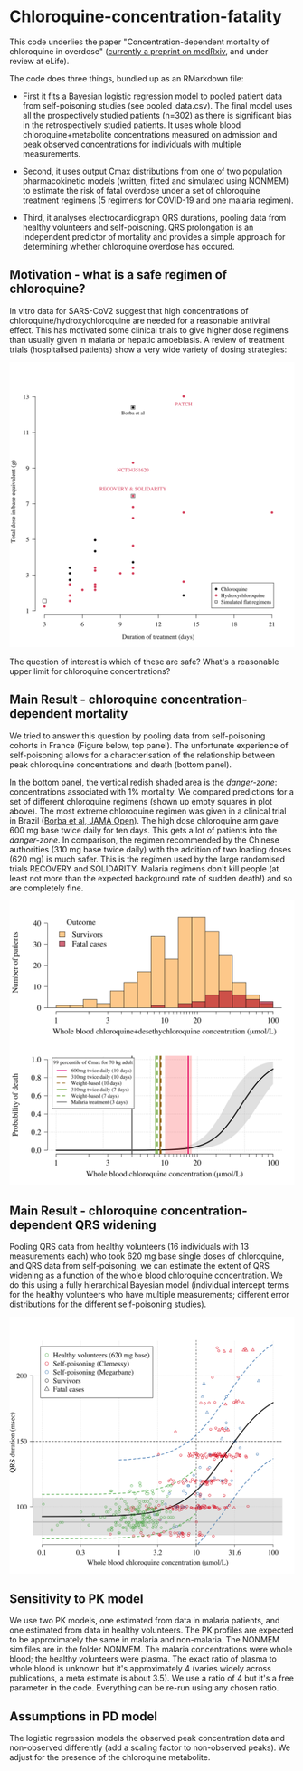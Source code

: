 # Chloroquine-concentration-fatality

This code underlies the paper "Concentration-dependent mortality of chloroquine in overdose" ([currently a preprint on medRxiv](https://www.medrxiv.org/content/10.1101/2020.04.24.20078303v2), and under review at eLife).

The code does three things, bundled up as an RMarkdown file:

* First it fits a Bayesian logistic regression model to pooled patient data from self-poisoning studies (see pooled_data.csv). The final model uses all the prospectively studied patients (n=302) as there is significant bias in the retrospectively studied patients. It uses whole blood chloroquine+metabolite concentrations measured on admission and peak observed concentrations for individuals with multiple measurements.

* Second, it uses output Cmax distributions from one of two population pharmacokinetic models (written, fitted and simulated using NONMEM) to estimate the risk of fatal overdose under a set of chloroquine treatment regimens (5 regimens for COVID-19 and one malaria regimen).

* Third, it analyses electrocardiograph QRS durations, pooling data from healthy volunteers and self-poisoning. QRS prolongation is an independent predictor of mortality and provides a simple approach for determining whether chloroquine overdose has occured.

## Motivation - what is a safe regimen of chloroquine?

In vitro data for SARS-CoV2 suggest that high concentrations of chloroquine/hydroxychloroquine are needed for a reasonable antiviral effect.
This has motivated some clinical trials to give higher dose regimens than usually given in malaria or hepatic amoebiasis.
A review of treatment trials (hospitalised patients) show a very wide variety of dosing strategies:

![](Analysis_death_files/figure-html/ClinicalTrialgov-1.png)

The question of interest is which of these are safe? What's a reasonable upper limit for chloroquine concentrations?

## Main Result - chloroquine concentration-dependent mortality

We tried to answer this question by pooling data from self-poisoning cohorts in France (Figure below, top panel). The unfortunate experience of self-poisoning allows for a characterisation of the relationship between peak chloroquine concentrations and death (bottom panel). 

In the bottom panel, the vertical redish shaded area is the *danger-zone*: concentrations associated with 1\% mortality. We compared predictions for a set of different chloroquine regimens (shown up empty squares in plot above). The most extreme chloroquine regimen was given in a clinical trial in Brazil ([Borba et al, JAMA Open](https://jamanetwork.com/journals/jamanetworkopen/fullarticle/2765499)). The high dose chloroquine arm gave 600 mg base twice daily for ten days. This gets a lot of patients into the *danger-zone*.
In comparison, the regimen recommended by the Chinese authorities (310 mg base twice daily) with the addition of two loading doses (620 mg) is much safer. This is the regimen used by the large randomised trials RECOVERY and SOLIDARITY.
Malaria regimens don't kill people (at least not more than the expected background rate of sudden death!) and so are completely fine.

![](Analysis_death_files/figure-html/Fig1-1.png)

## Main Result - chloroquine concentration-dependent QRS widening

Pooling QRS data from healthy volunteers (16 individuals with 13 measurements each) who took 620 mg base single doses of chloroquine, and QRS data from self-poisoning, we can estimate the extent of QRS widening as a function of the whole blood chloroquine concentration. We do this using a fully hierarchical Bayesian model (individual intercept terms for the healthy volunteers who have multiple measurements; different error distributions for the different self-poisoning studies).

![](Analysis_QRS_files/figure-html/QRS_fit-1.png)

## Sensitivity to PK model

We use two PK models, one estimated from data in malaria patients, and one estimated from data in healthy volunteers. The PK profiles are expected to be approximately the same in malaria and non-malaria. The NONMEM sim files are in the folder NONMEM.
The malaria concentrations were whole blood; the healthy volunteers were plasma. The exact ratio of plasma to whole blood is unknown but it's approximately 4 (varies widely across publications, a meta estimate is about 3.5). We use a ratio of 4 but it's a free parameter in the code. Everything can be re-run using any chosen ratio.


## Assumptions in PD model

The logistic regression models the observed peak concentration data and non-observed differently (add a scaling factor to non-observed peaks). We adjust for the presence of the chloroquine metabolite.
